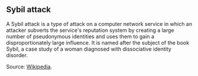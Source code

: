 ## Sybil attack

<p class="c8"><span>A Sybil attack is a type of attack on a computer </span><span>network service</span><span>&nbsp;in which an attacker subverts the service's </span><span class="c21">reputation system</span><span>&nbsp;by creating a large number of </span><span>pseudonymous</span><span>&nbsp;identities and uses them to gain a disproportionately large influence. It is named after the subject of the book </span><span class="c23">Sybil</span><span>, a case study of a woman diagnosed with </span><span>dissociative identity disorder</span><span class="c0">.</span></p><p class="c8"><span>Source: </span><span class="c2"><a class="c3" href="https://www.google.com/url?q=https://en.wikipedia.org/wiki/Sybil_attack&amp;sa=D&amp;source=editors&amp;ust=1706779842838199&amp;usg=AOvVaw0lxu4MJJRfLYr-AyTBxQjM">Wikipedia</a></span><span class="c0">.</span></p>

